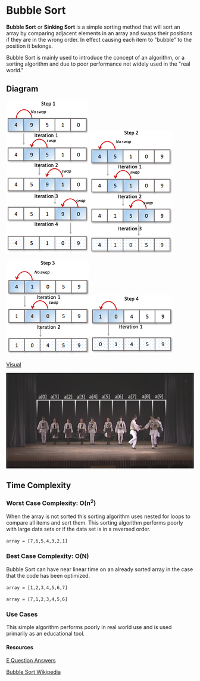 # Bubble Sort

**Bubble Sort** or **Sinking Sort** is a simple sorting method that will sort an array by comparing adjacent elements in an array and swaps their positions if they are in the wrong order. In effect causing each item to "bubble" to the position it belongs.

Bubble Sort is mainly used to introduce the concept of an algorithm, or a sorting algorithm and due to poor performance not widely used in the "real world."

## Diagram

![Step 1](./images/bubble-sort-step1-iteration-stages.png)
![Step 2](./images/bubble-sort-step2-iteration-stages.png)

![Step 3](./images/bubble-sort-step3-iteration-stages.png)
![Step 4](./images/bubble-sort-step4-iteration-stages.png)

[Visual](https://visualgo.net/en/sorting)

[![Dancing Bubble Sort](./images/dance.png)](https://www.youtube.com/watch?v=lyZQPjUT5B4)

## Time Complexity

### Worst Case Complexity: O(n<sup>2</sup>)

When the array is not sorted this sorting algorithm uses nested for loops to compare all items and sort them. This sorting algorithm performs poorly with large data sets or if the data set is in a reversed order.

`array = [7,6,5,4,3,2,1]`

### Best Case Complexity: O(N)

Bubble Sort can have near linear time on an already sorted array in the case that the code has been optimized.

`array = [1,2,3,4,5,6,7]`

`array = [7,1,2,3,4,5,6]`

### Use Cases

This simple algorithm performs poorly in real world use and is used primarily as an educational tool.

#### Resources

[E Question Answers](equestionanswers.com/c/c-bubble-sort.php)

[Bubble Sort Wikipedia](https://en.wikipedia.org/wiki/Bubble_sort)
